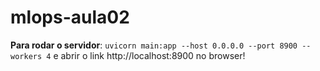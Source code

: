 # mlops-aula02

**Para rodar o servidor**: 
```uvicorn main:app --host 0.0.0.0 --port 8900 --workers 4``` e abrir o link http://localhost:8900 no browser!


